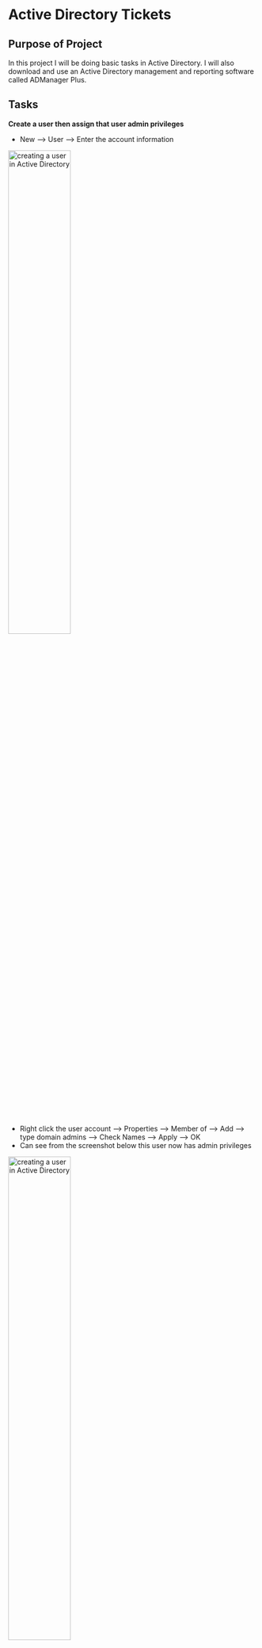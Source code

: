 <h1>Active Directory Tickets</h1>

Purpose of Project
--
In this project I will be doing basic tasks in Active Directory. I will also download and use an Active Directory management and reporting software called ADManager Plus.

Tasks
--
**Create a user then assign that user admin privileges**
- New --> User --> Enter the account information 

<img src="https://i.imgur.com/kqRxoQe.png" height="50%" width="50%" alt="creating a user in Active Directory"/>

- Right click the user account --> Properties --> Member of --> Add --> type domain admins --> Check Names --> Apply --> OK
- Can see from the screenshot below this user now has admin privileges

<img src="https://i.imgur.com/SuazUl0.png" height="50%" width="50%" alt="creating a user in Active Directory"/>


**How to check if a computer is being managed by Active Directory**
- Right click Start --> System --> Rename is PC (advanced)
- Can see from the screenshot below that this PC is not being managed by Active Directory because it is in a workgroup

  <img src="https://i.imgur.com/BjD49pT.png" height="50%" width="50%" alt="creating a user in Active Directory"/>

**How to find information on the local account of a computer**
- Right click Start --> Computer Management --> Local Users and Groups --> Users 

<img src="https://i.imgur.com/lwSSLT3.png" height="50%" width="50%" alt="creating a user in Active Directory"/>

**How to see which computer has been joined to the domain**
- In the Domain Controller --> Domain name --> Computers

**Join a computer to the domain**
- On the computer, set the DNS to be the DC's IP address
- Right click Start --> System --> Rename this PC (advanced) --> Change --> Domain --> Enter your Domain name --> Enter the the Domain name\admin account & passwo
- Go to Active Directory Users and Computers and see if the computer has been added to the Computers folder

  
**Ticket 1 <br>
Name: Charles Morgan <br>
Job title: HR Consultant <br>
Office: 349**

- Right click New --> User --> Enter the user information
- Once user has been created --> Right click the account --> Properties --> Organisation --> Enter the Job Title --> General --> Enter the office number

<img src="https://i.imgur.com/4BpGl1y.png" height="50%" width="50%" alt="creating a user in Active Directory"/>

- This user will now be able to login to any machine that is connected to the domain

**Ticket 2 <br>
New Group <br>
Name: Human Resources <br>
Add Charles Morgan to this group** <br>

- Right click --> New --> Group --> Enter the group name --> Enter the group type and scope
- Right click the user's name --> Properties --> Member of --> Add --> Type Human Resources --> Check Names --> Apply --> OK

<img src="https://i.imgur.com/7sLKV8z.png" height="50%" width="50%" alt="creating a user in Active Directory"/>

***Flashcard group type security & distribution, group scope - domain local, global, universe***
***Flashcard difference between organisational unit and containers***

**Ticket 3 <br>
New Organisational Unit <br>
OU: HumanResourceOU <br>
Add Human Resources group to OU**

- Right click the domain name --> New --> Organisational Unit --> Enter the name
- Right click the Human Resource group --> Move --> HumanResourcesOU

**How to search for a user in AD**
- ADUC --> In the top bar select 'Find objects in active directory domain services' --> Enter the name of the user --> Find Now

<img src="https://i.imgur.com/tqPqK61.png" height="50%" width="50%" alt="creating a user in Active Directory"/>

**How to reset a password in AD**
- Find the user in AD --> Right click --> Reset password

**See password and lockout policy**
- AD --> Tools --> Group policy management --> Forest --> Domains --> Right click Default Domain policy --> Edit --> Policies --> Windows Settings --> Security settings --> Account policies

<img src="https://i.imgur.com/eT1BjFp.png" height="50%" width="50%" alt="creating a user in Active Directory"/>

**Ticket 4:<br>
My account is locked can you help?**

- AD --> Right click the account --> Properties --> Account --> Unlock account
  
<img src="https://i.imgur.com/1tnmGj4.png" height="50%" width="50%" alt="creating a user in Active Directory"/>

**How to disable an account**
- AD --> Right click the account --> Disable account

<br> <br>

**People may use scripts when they login**
 - Right click account --> Properties --> Profile
 - **Logon script** - script that is executed automatically when a user logs into their computer. Such as, run 
 a program, set up printers, and connect to shared folders.

**Home folder**
 - location on a network server where a user can store and access their personal files and data.
 - Right click account --> Properties --> Profile

**Changing someone's lastname can cause issues**
 - Their user account, email address, and other associated information may need to be updated to reflect the new last name.

**Get access to more features in the Properties tab**
- View --> Advanced Features

<img src="https://i.imgur.com/141ngkZ.png" height="50%" width="50%" alt="creating a user in Active Directory"/>

**Download ADManager Plus**
 - **Note:** An application used to manage AD
 - Login to a computer with an admin account
 - If having problem connecting to the internet
   - Change adapter options --> Ethernet --> IPv4 --> Properties --> preferred dns: 8.8.8.8 (Change this back once download is complete)
 - Download google chrome
 - Search and downloadad manageengine admanager plus

<img src="https://i.imgur.com/8ynmxYf.png" height="50%" width="50%" alt="creating a user in Active Directory"/>

 - Once the download is complete, run the program as an administrator
 - Uncheck 'Yes, I want to view readme file'

**Create a user in ADManager**
 - Management --> Create a single user --> Input the user information

<img src="https://i.imgur.com/ZPqUuTL.png" height="50%" width="50%" alt="creating a user in Active Directory"/>

- Can see from looking in ADUC that user James Taylor has been created

<img src="https://i.imgur.com/K2RBqg8.png" height="50%" width="50%" alt="creating a user in Active Directory"/>

**Unlock a user in ADManager**
- Management --> Unlock users --> Search the name of the user --> Check the box --> Apply






